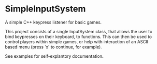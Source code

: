 # SimpleInputSystem
A simple C++ keypress listener for basic games.

This project consists of a single InputSystem class, that allows the user to bind keypresses on their keyboard, to functions. This can then be used to control players within simple games, or help with interaction of an ASCII based menu (press 'x' to continue, for example).

See examples for self-explantory documentation.

